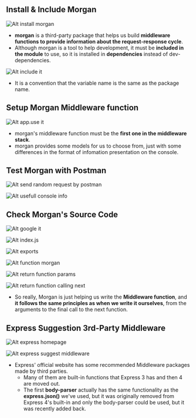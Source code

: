 ## **Install & Include Morgan**

![Alt install morgan](pic/bandicam%202022-10-16%2015-22-57-700.jpg)

- **morgan** is a third-party package that helps us build **middleware functions to provide information about the request-response cycle**.
- Although morgan is a tool to help development, it must be **included in the module** to use, so it is installed in **dependencies** instead of dev-dependencies.

![Alt include it](pic/bandicam%202022-10-16%2015-24-24-885.jpg)

- It is a convention that the variable name is the same as the package name.

## **Setup Morgan Middleware function**

![Alt app.use it](pic/bandicam%202022-10-16%2015-27-47-018.jpg)

- morgan's middleware function must be the **first one in the middleware stack**.
- morgan provides some models for us to choose from, just with some differences in the format of infomation presentation on the console.

## **Test Morgan with Postman**

![Alt send random request by postman](pic/bandicam%202022-10-16%2015-29-18-402.jpg)

![Alt usefull console info](pic/bandicam%202022-10-16%2015-31-45-779.jpg)

## **Check Morgan's Source Code**

![Alt google it](pic/bandicam%202022-10-16%2015-32-28-925.jpg)

![Alt index.js](pic/bandicam%202022-10-16%2015-33-21-487.jpg)

![Alt exports](pic/bandicam%202022-10-16%2015-34-42-443.jpg)

![Alt function morgan](pic/bandicam%202022-10-16%2015-35-43-710.jpg)

![Alt return function params](pic/bandicam%202022-10-16%2015-37-01-071.jpg)

![Alt return function calling next](pic/bandicam%202022-10-16%2015-38-02-189.jpg)

- So really, Morgan is just helping us write the **Middleware function**, and **it follows the same principles as when we write it ourselves**, from the arguments to the final call to the next function.

## **Express Suggestion 3rd-Party Middleware**

![Alt express homepage](pic/bandicam%202022-10-16%2015-39-51-328.jpg)

![Alt express suggest middleware](pic/bandicam%202022-10-16%2015-40-42-768.jpg)

- Express' official website has some recommended Middleware packages made by third parties.
  - Many of them are built-in functions that Express 3 has and then 4 are moved out.
  - The first **body-parser** actually has the same functionality as the **express.json()** we've used, but it was originally removed from Express 4's built-in and only the body-parser could be used, but it was recently added back.
